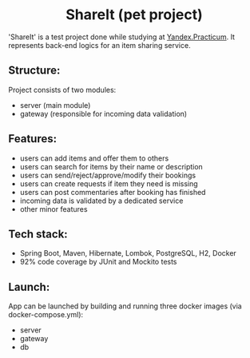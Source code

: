 <h1 align="center">
ShareIt (pet project)
</h1>

'ShareIt' is a test project done while studying at [Yandex.Practicum](https://practicum.yandex.ru).
It represents back-end logics for an item sharing service.

## Structure:

Project consists of two modules:

* server (main module)
* gateway (responsible for incoming data validation)

## Features:

* users can add items and offer them to others
* users can search for items by their name or description
* users can send/reject/approve/modify their bookings
* users can create requests if item they need is missing
* users can post commentaries after booking has finished
* incoming data is validated by a dedicated service
* other minor features

## Tech stack:

* Spring Boot, Maven, Hibernate, Lombok, PostgreSQL, H2, Docker
* 92% code coverage by JUnit and Mockito tests

## Launch:

App can be launched by building and running three docker images (via docker-compose.yml):

* server
* gateway
* db